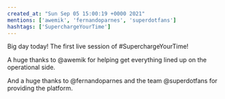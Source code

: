 ```yaml
---
created_at: "Sun Sep 05 15:00:19 +0000 2021"
mentions: ['awemik', 'fernandoparnes', 'superdotfans']
hashtags: ['SuperchargeYourTime']
---
```


Big day today! The first live session of #SuperchargeYourTime!

A huge thanks to @awemik for helping get everything lined up on the operational side.

And a huge thanks to @fernandoparnes and the team @superdotfans for providing the platform.